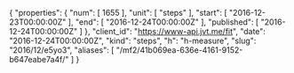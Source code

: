 {
  "properties": {
    "num": [
      1655
    ],
    "unit": [
      "steps"
    ],
    "start": [
      "2016-12-23T00:00:00Z"
    ],
    "end": [
      "2016-12-24T00:00:00Z"
    ],
    "published": [
      "2016-12-24T00:00:00Z"
    ]
  },
  "client_id": "https://www-api.jvt.me/fit",
  "date": "2016-12-24T00:00:00Z",
  "kind": "steps",
  "h": "h-measure",
  "slug": "2016/12/e5yo3",
  "aliases": [
    "/mf2/41b069ea-636e-4161-9152-b647eabe7a4f/"
  ]
}
